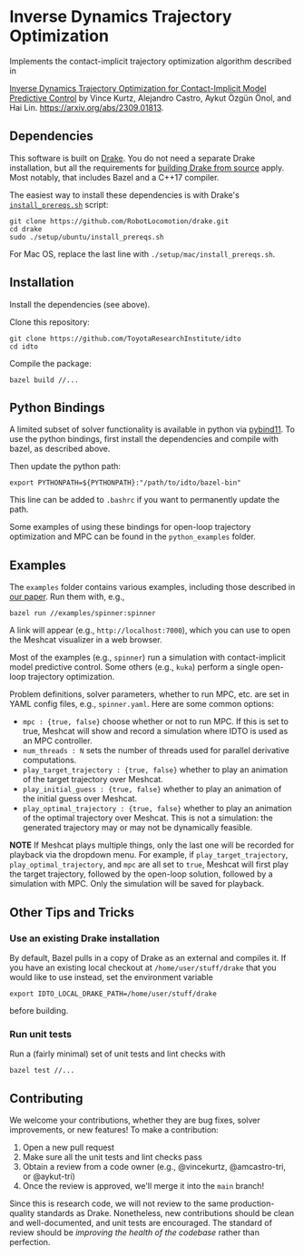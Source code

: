 # Inverse Dynamics Trajectory Optimization 

Implements the contact-implicit trajectory optimization algorithm described in

[Inverse Dynamics Trajectory Optimization for Contact-Implicit Model Predictive
Control](https://idto.github.io/) by Vince Kurtz, Alejandro Castro, Aykut Özgün
Önol, and Hai Lin. https://arxiv.org/abs/2309.01813.

## Dependencies

This software is built on [Drake](https://drake.mit.edu). You do not need a
separate Drake installation, but all the requirements for [building Drake from
source](https://drake.mit.edu/from_source.html) apply. Most notably, that
includes Bazel and a C++17 compiler. 

The easiest way to install these dependencies is with Drake's
[`install_prereqs.sh`](https://drake.mit.edu/from_source.html#mandatory-platform-specific-instructions)
script:

```
git clone https://github.com/RobotLocomotion/drake.git
cd drake
sudo ./setup/ubuntu/install_prereqs.sh
```

For Mac OS, replace the last line with `./setup/mac/install_prereqs.sh`.

## Installation

Install the dependencies (see above).

Clone this repository:
```
git clone https://github.com/ToyotaResearchInstitute/idto
cd idto
```

Compile the package:
```
bazel build //...
```

## Python Bindings

A limited subset of solver functionality is available in python via
[pybind11](https://github.com/pybind/pybind11). To use the python bindings,
first install the dependencies and compile with bazel, as described above.

Then update the python path:
```
export PYTHONPATH=${PYTHONPATH}:"/path/to/idto/bazel-bin"
```
This line can be added to `.bashrc` if you want to permanently update the path.

Some examples of using these bindings for open-loop trajectory optimization and
MPC can be found in the `python_examples` folder.

## Examples

The `examples` folder contains various examples, including those described in
[our paper](https://idto.github.io). Run them with, e.g.,
```
bazel run //examples/spinner:spinner
```
A link will appear (e.g., `http://localhost:7000`), which you can use to open
the Meshcat visualizer in a web browser. 

Most of the examples (e.g., `spinner`) run a simulation with contact-implicit
model predictive control. Some others (e.g., `kuka`) perform a single open-loop
trajectory optimization.

Problem definitions, solver parameters, whether to run MPC, etc. are set in YAML
config files, e.g., `spinner.yaml`. Here are some common options:

- `mpc : {true, false}` choose whether or not to run MPC. If this is set to
  true, Meshcat will show and record a simulation where IDTO is used as an MPC
  controller. 
- `num_threads : N` sets the number of threads used for parallel derivative
  computations.
- `play_target_trajectory : {true, false}` whether to play an animation of the
  target trajectory over Meshcat. 
- `play_initial_guess : {true, false}` whether to play an animation of the
  initial guess over Meshcat.
- `play_optimal_trajectory : {true, false}` whether to play an animation of the
  optimal trajectory over Meshcat. This is not a simulation: the generated
  trajectory may or may not be dynamically feasible. 

**NOTE** 
If Meshcat plays multiple things, only the last one will be recorded for
playback via the dropdown menu. For example, if `play_target_trajectory`,
`play_optimal_trajectory`, and `mpc` are all set to `true`, Meshcat will first
play the target trajectory, followed by the open-loop solution, followed by a
simulation with MPC. Only the simulation will be saved for playback.

## Other Tips and Tricks

### Use an existing Drake installation

By default, Bazel pulls in a copy of Drake as an external and compiles it. If
you have an existing local checkout at `/home/user/stuff/drake` that you would
like to use instead, set the environment variable
```
export IDTO_LOCAL_DRAKE_PATH=/home/user/stuff/drake
```
before building.

### Run unit tests

Run a (fairly minimal) set of unit tests and lint checks with
```
bazel test //...
```

## Contributing

We welcome your contributions, whether they are bug fixes, solver improvements,
or new features! To make a contribution:

1. Open a new pull request
2. Make sure all the unit tests and lint checks pass
3. Obtain a review from a code owner (e.g., @vincekurtz, @amcastro-tri, or
   @aykut-tri)
4. Once the review is approved, we'll merge it into the `main` branch!

Since this is research code, we will not review to the same production-quality
standards as Drake. Nonetheless, new contributions should be clean and
well-documented, and unit tests are encouraged. The standard of review should be
*improving the health of the codebase* rather than perfection.
